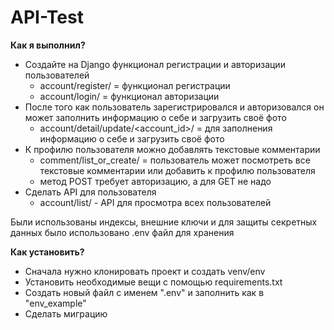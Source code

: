 # API-Test
**Как я выполнил?**
- Создайте на Django функционал регистрации и авторизации пользователей 
  - account/register/ = функционал регистрации
  - account/login/ = функционал авторизации
- После того как пользователь зарегистрировался и авторизовался он может заполнить информацию о себе и загрузить своё фото
  - account/detail/update/<account_id>/ = для заполнения информацию о себе и загрузить своё фото 
- К профилю пользователя можно добавлять текстовые комментарии
  - comment/list_or_create/ = пользователь может посмотреть все текстовые комментарии или добавить к профилю пользователя
  - метод POST требует авторизацию, а для GET не надо 
- Сделать API для пользователя
  - account/list/ - API для просмотра всех пользователей


Были использованы индексы, внешние ключи и для защиты секретных данных было использовано .env файл для хранения

**Как установить?**
- Сначала нужно клонировать проект и создать venv/env
- Установить необходимые вещи с помощью requirements.txt
- Создать новый файл с именем ".env" и заполнить как в "env_example"
- Сделать миграцию